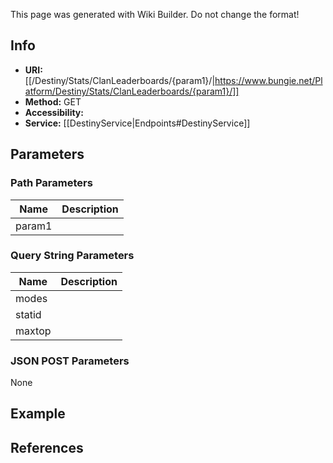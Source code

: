 <span class="wiki-builder">This page was generated with Wiki Builder. Do not change the format!</span>

## Info

* **URI:** [[/Destiny/Stats/ClanLeaderboards/{param1}/|https://www.bungie.net/Platform/Destiny/Stats/ClanLeaderboards/{param1}/]]
* **Method:** GET
* **Accessibility:**
* **Service:** [[DestinyService|Endpoints#DestinyService]]

## Parameters
### Path Parameters
Name | Description
---- | -----------
param1 | 

### Query String Parameters
Name | Description
---- | -----------
modes | 
statid | 
maxtop | 

### JSON POST Parameters
None

## Example

## References
